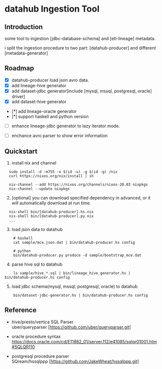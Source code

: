 # datahub Ingestion Tool


## Introduction

some tool to ingestion [jdbc-database-schema] and [etl-lineage] metadata.

i split the ingestion procedure to two part: [datahub-producer] and different [metadata-generator]


## Roadmap

- [X] datahub-producer load json avro data.
- [X] add lineage-hive generator
- [X] add dataset-jdbc generator[include [mysql, mssql, postgresql, oracle] driver]
- [X] add dataset-hive generator
- [*] add lineage-oracle generator
- [*] support haskell and python version
- [ ] enhance lineage-jdbc generator to lazy iterator mode.

- [ ] enchance avro parser to show error information 


## Quickstart
1.  install nix and channel

```
  sudo install -d -m755 -o $(id -u) -g $(id -g) /nix
  curl https://nixos.org/nix/install | sh
  
  nix-channel --add https://nixos.org/channels/nixos-20.03 nixpkgs
  nix-channel --update nixpkgs
```

2. [optional] you can download specified dependency in advanced, or it will automatically download at run time.

```
  nix-shell bin/[datahub-producer].hs.nix
  nix-shell bin/[datahub-producer].py.nix
  ...
```

3. load json data to datahub

```
    # haskell
    cat sample/mce.json.dat | bin/datahub-producer.hs config
    
    # python
    bin/datahub-producer.py produce -d sample/bootstrap_mce.dat
```

4. parse hive sql to  datahub
```
    ls sample/hive_*.sql | bin/lineage_hive_generator.hs | bin/datahub-producer.hs config
```

5. load jdbc schema(mysql, mssql, postgresql, oracle) to datahub
```
    bin/dataset-jdbc-generator.hs | bin/datahub-producer.hs config
```

## Reference

- hive/presto/vertica SQL Parser  
  uber/queryparser [https://github.com/uber/queryparser.git]
  
- oracle procedure syntax  
  https://docs.oracle.com/cd/E11882_01/server.112/e41085/sqlqr01001.htm#SQLQR110
  
- postgresql procedure parser  
  SQream/hssqlppp [https://github.com/JakeWheat/hssqlppp.git]
